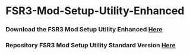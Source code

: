 # FSR3-Mod-Setup-Utility-Enhanced
### Download the FSR3 Mod Setup Utility Enhanced [Here](https://sharemods.com/tz97m3wmqnxr/FSR3_v4.10.rar.html)

### Repository FSR3 Mod Setup Utility Standard Version [Here](https://github.com/P4TOLINO06/FSR3.0-Mod-Setup-Utility)
 